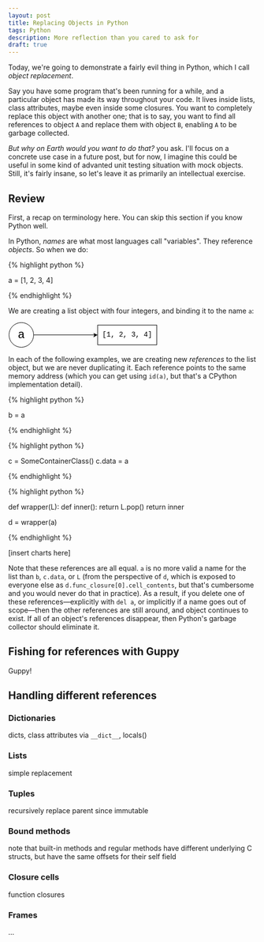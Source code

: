 ```yaml
---
layout: post
title: Replacing Objects in Python
tags: Python
description: More reflection than you cared to ask for
draft: true
---
```


Today, we're going to demonstrate a fairly evil thing in Python, which I call
_object replacement_.

Say you have some program that's been running for a while, and a particular
object has made its way throughout your code. It lives inside lists, class
attributes, maybe even inside some closures. You want to completely replace
this object with another one; that is to say, you want to find all references
to object `A` and replace them with object `B`, enabling `A` to be garbage
collected.

_But why on Earth would you want to do that?_ you ask. I'll focus on a concrete
use case in a future post, but for now, I imagine this could be useful in some
kind of advanted unit testing situation with mock objects. Still, it's fairly
insane, so let's leave it as primarily an intellectual exercise.

## Review

First, a recap on terminology here. You can skip this section if you know
Python well.

In Python, _names_ are what most languages call "variables". They reference
_objects_. So when we do:

{% highlight python %}

a = [1, 2, 3, 4]

{% endhighlight %}

We are creating a list object with four integers, and binding it to the name
`a`:

<svg xmlns="http://www.w3.org/2000/svg" xmlns:xlink="http://www.w3.org/1999/xlink" width="303px" height="53px" version="1.1"><defs/><g transform="translate(0.5,0.5)"><rect x="181" y="6" width="120" height="40" fill="#ffffff" stroke="#000000" pointer-events="none"/><g transform="translate(185,17)"><switch><foreignObject pointer-events="all" width="112" height="20" requiredFeatures="http://www.w3.org/TR/SVG11/feature#Extensibility"><div xmlns="http://www.w3.org/1999/xhtml" style="display: inline-block; font-size: 14px; font-family: Helvetica; color: rgb(0, 0, 0); line-height: 1.26; vertical-align: top; width: 112px; white-space: normal; text-align: center;"><div xmlns="http://www.w3.org/1999/xhtml" style="display:inline-block;text-align:inherit;text-decoration:inherit;"><font face="Courier New">[1, 2, 3, 4]</font></div></div></foreignObject><text x="56" y="17" fill="#000000" text-anchor="middle" font-size="14px" font-family="Helvetica">[Not supported by viewer]</text></switch></g><ellipse cx="26" cy="26" rx="25" ry="25" fill="#ffffff" stroke="#000000" pointer-events="none"/><g transform="translate(13,11)"><switch><foreignObject pointer-events="all" width="26" height="32" requiredFeatures="http://www.w3.org/TR/SVG11/feature#Extensibility"><div xmlns="http://www.w3.org/1999/xhtml" style="display: inline-block; font-size: 24px; font-family: 'Courier New'; color: rgb(0, 0, 0); line-height: 1.26; vertical-align: top; width: 26px; white-space: normal; text-align: center;"><div xmlns="http://www.w3.org/1999/xhtml" style="display:inline-block;text-align:inherit;text-decoration:inherit;">a</div></div></foreignObject><text x="13" y="28" fill="#000000" text-anchor="middle" font-size="24px" font-family="Courier New">[Not supported by viewer]</text></switch></g><path d="M 51 26 L 175 26" fill="none" stroke="#000000" stroke-miterlimit="10" pointer-events="none"/><path d="M 180 26 L 173 30 L 175 26 L 173 23 Z" fill="#000000" stroke="#000000" stroke-miterlimit="10" pointer-events="none"/></g></svg>

In each of the following examples, we are creating new _references_ to the
list object, but we are never duplicating it. Each reference points to the same
memory address (which you can get using `id(a)`, but that's a CPython
implementation detail).

{% highlight python %}

b = a

{% endhighlight %}

{% highlight python %}

c = SomeContainerClass()
c.data = a

{% endhighlight %}

{% highlight python %}

def wrapper(L):
    def inner():
        return L.pop()
    return inner

d = wrapper(a)

{% endhighlight %}

[insert charts here]

Note that these references are all equal. `a` is no more valid a name for the
list than `b`, `c.data`, or `L` (from the perspective of `d`, which is exposed
to everyone else as `d.func_closure[0].cell_contents`, but that's cumbersome
and you would never do that in practice). As a result, if you delete one of
these references—explicitly with `del a`, or implicitly if a name goes out of
scope—then the other references are still around, and object continues to
exist. If all of an object's references disappear, then Python's garbage
collector should eliminate it.

## Fishing for references with Guppy

Guppy!

## Handling different references

### Dictionaries

dicts, class attributes via `__dict__`, locals()

### Lists

simple replacement

### Tuples

recursively replace parent since immutable

### Bound methods

note that built-in methods and regular methods have different underlying C
structs, but have the same offsets for their self field

### Closure cells

function closures

### Frames

...

